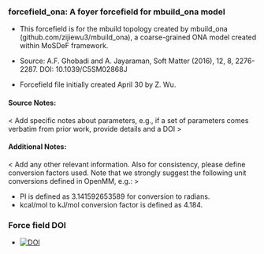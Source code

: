 ### forcefield_ona: A foyer forcefield for mbuild_ona model
 * This forcefield is for the mbuild topology created by mbuild_ona (github.com/zijiewu3/mbuild_ona), a coarse-grained ONA model created within MoSDeF framework. 

 * Source: A.F. Ghobadi and A. Jayaraman, Soft Matter (2016), 12, 8, 2276-2287. DOI: 10.1039/C5SM02868J 

 * Forcefield file initially created April 30 by Z. Wu.

#### Source Notes:
< Add specific notes about parameters, e.g., if a set of parameters comes verbatim from prior work, provide details and a DOI >

#### Additional Notes:
< Add any other relevant information. Also for consistency, please define conversion factors used. 
Note that we strongly suggest the following unit conversions defined in OpenMM, e.g.: >
 * PI is defined as 3.141592653589 for conversion to radians.
 * kcal/mol to kJ/mol conversion factor is defined as 4.184.
 
### Force field DOI
  * [![DOI](https://zenodo.org/badge/XXX/USER_NAME/YOUR_FORCEFIELD_REPO.svg)](https://zenodo.org/badge/latestdoi/XXX/USER_NAME/YOUR_FORCEFIELD_REPO)

